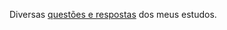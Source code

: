 <p align="justify">
Diversas <a href="https://github.com/lucasrmagalhaes/issues-homework/issues?q=is%3Aissue+is%3Aclosed">questões e respostas</a> dos meus estudos.
</p>
